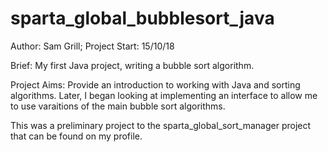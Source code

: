 # sparta_global_bubblesort_java

Author: Sam Grill;
Project Start: 15/10/18

Brief: My first Java project, writing a bubble sort algorithm. 

Project Aims: Provide an introduction to working with Java and sorting algorithms. Later, I began looking at implementing an interface to allow me to use 
varaitions of the main bubble sort algorithms.

This was a preliminary project to the sparta_global_sort_manager project that can be found on my profile.

